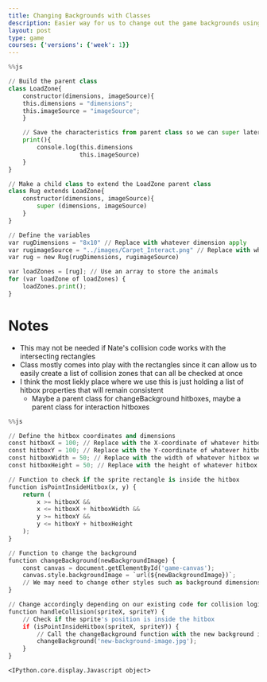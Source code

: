 ```yaml
---
title: Changing Backgrounds with Classes
description: Easier way for us to change out the game backgrounds using classes and a loadZone
layout: post
type: game
courses: {'versions': {'week': 1}}
---
```


```python
%%js

// Build the parent class
class LoadZone{
    constructor(dimensions, imageSource){
    this.dimensions = "dimensions";
    this.imageSource = "imageSource";
    }

    // Save the characteristics from parent class so we can super later on
    print(){
        console.log(this.dimensions
                    this.imageSource)
    }
}

// Make a child class to extend the LoadZone parent class
class Rug extends LoadZone{
    constructor(dimensions, imageSource){
        super (dimensions, imageSource)
    }
}

// Define the variables
var rugDimensions = "8x10" // Replace with whatever dimension apply
var rugimageSource = "../images/Carpet_Interact.png" // Replace with whatever image applies (3 of ../ for a .md psot)
var rug = new Rug(rugDimensions, rugimageSource)

var loadZones = [rug]; // Use an array to store the animals
for (var loadZone of loadZones) {
    loadZones.print();
}
```

# Notes
- This may not be needed if Nate's collision code works with the intersecting rectangles
- Class mostly comes into play with the rectangles since it can allow us to easily create a list of collision zones that can all be checked at once
- I think the most liekly place where we use this is just holding a list of hitbox properties that will remain consistent 
    - Maybe a parent class for changeBackground hitboxes, maybe a parent class for interaction hitboxes


```python
%%js

// Define the hitbox coordinates and dimensions
const hitboxX = 100; // Replace with the X-coordinate of whatever hitbox we are using 
const hitboxY = 100; // Replace with the Y-coordinate of whatever hitbox we are using
const hitboxWidth = 50; // Replace with the width of whatever hitbox we are using
const hitboxHeight = 50; // Replace with the height of whatever hitbox we are using

// Function to check if the sprite rectangle is inside the hitbox
function isPointInsideHitbox(x, y) {
    return (
        x >= hitboxX &&
        x <= hitboxX + hitboxWidth &&
        y >= hitboxY &&
        y <= hitboxY + hitboxHeight
    );
}

// Function to change the background
function changeBackground(newBackgroundImage) {
    const canvas = document.getElementById('game-canvas');
    canvas.style.backgroundImage = `url(${newBackgroundImage})`;
    // We may need to change other styles such as background dimensions based on our needs
}

// Change accordingly depending on our existing code for collision logic
function handleCollision(spriteX, spriteY) {
    // Check if the sprite's position is inside the hitbox
    if (isPointInsideHitbox(spriteX, spriteY)) {
        // Call the changeBackground function with the new background image URL
        changeBackground('new-background-image.jpg');
    }
}
```


    <IPython.core.display.Javascript object>

